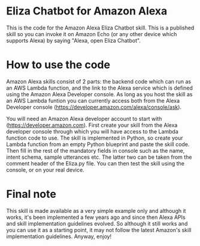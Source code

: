# Eliza Chatbot for Amazon Alexa

This is the code for the Amazon Alexa Eliza Chatbot skill. This is a published skill so you can invoke it on Amazon Echo (or any other device which supports Alexa) by saying "Alexa, open Eliza Chatbot".

# How to use the code

Amazon Alexa skills consist of 2 parts: the backend code which can run as an AWS Lambda function, and the link to the Alexa service which is defined using the Amazon Alexa Developer console. As long as you host the skill as an AWS Lambda funtion you can currently access both from the Alexa Developer console (https://developer.amazon.com/alexa/console/ask).

You will need an Amazon Alexa developer account to start with (https://developer.amazon.com). First create your skill from the Alexa developer console through which you will have access to the Lambda function code to use. The skill is implemented in Python, so  create your Lambda function from an empty Python blueprint and paste the skill code. Then fill in the rest of the mandatory fields in console such as the name, intent schema, sample utterances etc. The latter two can be taken from the comment header of the Eliza.py file. You can then test the skill using the console, or on your real device.

# Final note

This skill is made available as a very simple example only and although it works, it's been implemented a few years ago and since then Alexa APIs and skill implementation guidelines evolved. So although it still works and you can use it as a starting point, it may not follow the latest Amazon's skill implementation guidelines. Anyway, enjoy!

